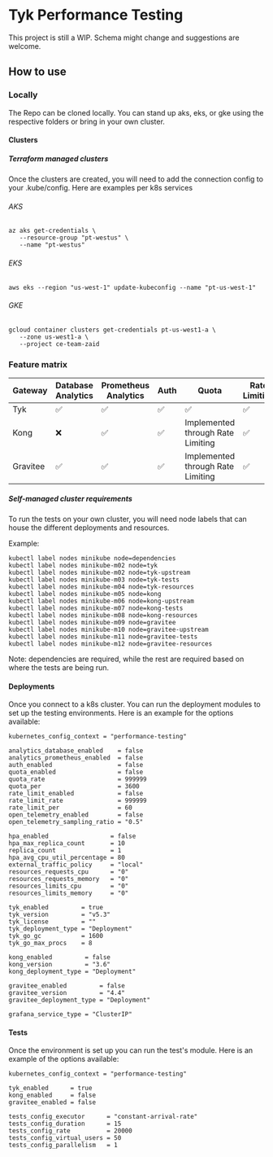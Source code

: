 # Tyk Performance Testing

This project is still a WIP. Schema might change and suggestions are welcome. 

## How to use

### Locally
The Repo can be cloned locally. You can stand up aks, eks, or gke using the respective folders or bring in your own cluster. 

#### Clusters
##### Terraform managed clusters
Once the clusters are created, you will need to add the connection config to your .kube/config. Here are examples per k8s services

###### AKS
```
az aks get-credentials \
   --resource-group "pt-westus" \
   --name "pt-westus"
```

###### EKS
```
aws eks --region "us-west-1" update-kubeconfig --name "pt-us-west-1"
```

###### GKE
```
gcloud container clusters get-credentials pt-us-west1-a \
   --zone us-west1-a \
   --project ce-team-zaid
```

### Feature matrix

| Gateway  | Database Analytics | Prometheus Analytics | Auth               | Quota                             | Rate Limiting      | Open Telemetry     |
|----------|--------------------|----------------------|--------------------|-----------------------------------|--------------------|--------------------|
| Tyk      | :white_check_mark: | :white_check_mark:   | :white_check_mark: | :white_check_mark:                | :white_check_mark: | :white_check_mark: |
| Kong     | :x:                | :white_check_mark:   | :white_check_mark: | Implemented through Rate Limiting | :white_check_mark: | :white_check_mark: |
| Gravitee | :white_check_mark: | :white_check_mark:   | :white_check_mark: | Implemented through Rate Limiting | :white_check_mark: | :x:                |

##### Self-managed cluster requirements
To run the tests on your own cluster, you will need node labels that can house the different deployments and resources.

Example:
```
kubectl label nodes minikube node=dependencies
kubectl label nodes minikube-m02 node=tyk
kubectl label nodes minikube-m02 node=tyk-upstream
kubectl label nodes minikube-m03 node=tyk-tests
kubectl label nodes minikube-m04 node=tyk-resources
kubectl label nodes minikube-m05 node=kong
kubectl label nodes minikube-m06 node=kong-upstream
kubectl label nodes minikube-m07 node=kong-tests
kubectl label nodes minikube-m08 node=kong-resources
kubectl label nodes minikube-m09 node=gravitee
kubectl label nodes minikube-m10 node=gravitee-upstream
kubectl label nodes minikube-m11 node=gravitee-tests
kubectl label nodes minikube-m12 node=gravitee-resources
```

Note: dependencies are required, while the rest are required based on where the tests are being run. 

#### Deployments
Once you connect to a k8s cluster. You can run the deployment modules to set up the testing environments. Here is an example for the options available:
```
kubernetes_config_context = "performance-testing"

analytics_database_enabled    = false
analytics_prometheus_enabled  = false
auth_enabled                  = false
quota_enabled                 = false
quota_rate                    = 999999
quota_per                     = 3600
rate_limit_enabled            = false
rate_limit_rate               = 999999
rate_limit_per                = 60
open_telemetry_enabled        = false
open_telemetry_sampling_ratio = "0.5"

hpa_enabled                 = false
hpa_max_replica_count       = 10
replica_count               = 1
hpa_avg_cpu_util_percentage = 80
external_traffic_policy     = "local"
resources_requests_cpu      = "0"
resources_requests_memory   = "0"
resources_limits_cpu        = "0"
resources_limits_memory     = "0"

tyk_enabled         = true
tyk_version         = "v5.3"
tyk_license         = ""
tyk_deployment_type = "Deployment"
tyk_go_gc           = 1600
tyk_go_max_procs    = 8

kong_enabled         = false
kong_version         = "3.6"
kong_deployment_type = "Deployment"

gravitee_enabled         = false
gravitee_version         = "4.4"
gravitee_deployment_type = "Deployment"

grafana_service_type = "ClusterIP"
```

#### Tests
Once the environment is set up you can run the test's module. Here is an example of the options available:
```
kubernetes_config_context = "performance-testing"

tyk_enabled      = true
kong_enabled     = false
gravitee_enabled = false

tests_config_executor      = "constant-arrival-rate"
tests_config_duration      = 15
tests_config_rate          = 20000
tests_config_virtual_users = 50
tests_config_parallelism   = 1
```
